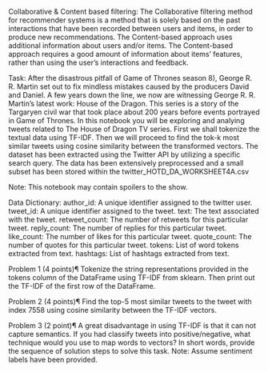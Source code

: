 Collaborative & Content based filtering:
The Collaborative filtering method for recommender systems is a method
that is solely based on the past interactions that have been recorded between
users and items, in order to produce new recommendations.
The Content-based approach uses additional information about users and/or
items. The Content-based approach requires a good amount of information
about items’ features, rather than using the user’s interactions and feedback.

Task:
After the disastrous pitfall of Game of Thrones season 8), George R. R. Martin
set out to fix mindless mistakes caused by the producers David and Daniel.
A few years down the line, we now are witnessing George R. R. Martin’s latest
work: House of the Dragon. This series is a story of the Targaryen civil war
that took place about 200 years before events portrayed in Game of Thrones.
In this notebook you will be exploring and analying tweets related to The House
of Dragon TV series. First we shall tokenize the textual data using TF-IDF.
Then we will proceed to find the tok-k most similar tweets using cosine similarity
between the transformed vectors.
The dataset has been extracted using the Twitter API by utilizing a specific
search query. The data has been extensively preprocessed and a small subset
has been stored within the twitter_HOTD_DA_WORKSHEET4A.csv

Note: This notebook may contain spoilers to the show.

Data Dictionary:
author_id: A unique identifier assigned to the twitter user.
tweet_id: A unique identifier assigned to the tweet.
text: The text associated with the tweet.
retweet_count: The number of retweets for this particular tweet.
reply_count: The number of replies for this particular tweet.
like_count: The number of likes for this particular tweet.
quote_count: The number of quotes for this particular tweet.
tokens: List of word tokens extracted from text.
hashtags: List of hashtags extracted from text.

Problem 1 (4 points)¶
Tokenize the string representations provided in the tokens column of the
DataFrame using TF-IDF from sklearn. Then print out the TF-IDF of the first
row of the DataFrame.

Problem 2 (4 points)¶
Find the top-5 most similar tweets to the tweet with index 7558 using cosine
similarity between the TF-IDF vectors.

Problem 3 (2 point)¶
A great disadvantage in using TF-IDF is that it can not capture semantics. If
you had classify tweets into positive/negative, what technique would you use to
map words to vectors? In short words, provide the sequence of solution steps
to solve this task. Note: Assume sentiment labels have been provided.
